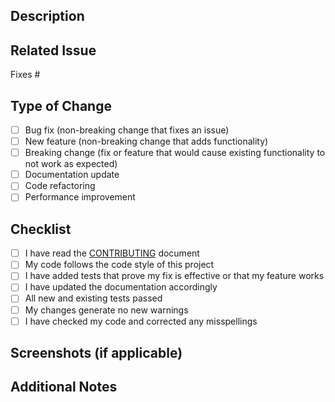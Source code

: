 ## Description

<!-- Provide a brief description of the changes introduced by this PR -->

## Related Issue

<!-- Link to the related issue (if applicable) -->
Fixes #

## Type of Change

<!-- Mark the appropriate option with an "x" -->
- [ ] Bug fix (non-breaking change that fixes an issue)
- [ ] New feature (non-breaking change that adds functionality)
- [ ] Breaking change (fix or feature that would cause existing functionality to not work as expected)
- [ ] Documentation update
- [ ] Code refactoring
- [ ] Performance improvement

## Checklist

<!-- Mark the items you've completed with an "x" -->
- [ ] I have read the [CONTRIBUTING](../CONTRIBUTING.md) document
- [ ] My code follows the code style of this project
- [ ] I have added tests that prove my fix is effective or that my feature works
- [ ] I have updated the documentation accordingly
- [ ] All new and existing tests passed
- [ ] My changes generate no new warnings
- [ ] I have checked my code and corrected any misspellings

## Screenshots (if applicable)

<!-- Add screenshots to help explain your changes -->

## Additional Notes

<!-- Any additional information that might be helpful for reviewers --> 